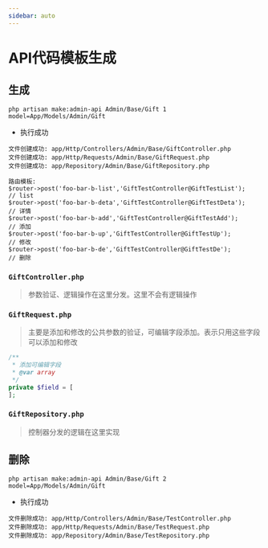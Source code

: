 ```yaml
---
sidebar: auto
---
```


# API代码模板生成

## 生成
```
php artisan make:admin-api Admin/Base/Gift 1 model=App/Models/Admin/Gift
```
- 执行成功
```
文件创建成功: app/Http/Controllers/Admin/Base/GiftController.php
文件创建成功: app/Http/Requests/Admin/Base/GiftRequest.php
文件创建成功: app/Repository/Admin/Base/GiftRepository.php

路由模板:
$router->post('foo-bar-b-list','GiftTestController@GiftTestList');    // list
$router->post('foo-bar-b-deta','GiftTestController@GiftTestDeta');    // 详情
$router->post('foo-bar-b-add','GiftTestController@GiftTestAdd');      // 添加
$router->post('foo-bar-b-up','GiftTestController@GiftTestUp');        // 修改
$router->post('foo-bar-b-de','GiftTestController@GiftTestDe');        // 删除
```

### `GiftController.php`

> 参数验证、逻辑操作在这里分发。这里不会有逻辑操作


### `GiftRequest.php`

> 主要是添加和修改的公共参数的验证，可编辑字段添加。表示只用这些字段可以添加和修改

```php
/**
 * 添加可编辑字段
 * @var array
 */
private $field = [
];
```


### `GiftRepository.php`

> 控制器分发的逻辑在这里实现

## 删除
```
php artisan make:admin-api Admin/Base/Gift 2 model=App/Models/Admin/Gift
```

- 执行成功
```
文件删除成功: app/Http/Controllers/Admin/Base/TestController.php
文件删除成功: app/Http/Requests/Admin/Base/TestRequest.php
文件删除成功: app/Repository/Admin/Base/TestRepository.php
```